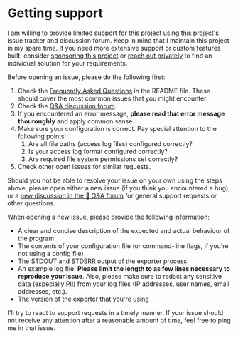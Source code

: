 # Getting support

I am willing to provide limited support for this project using this project's issue tracker and discussion forum. Keep in mind that I maintain this project in my spare time. If you need more extensive support or custom features built, consider [sponsoring this project](https://github.com/sponsors/martin-helmich) or [reach out privately](https://www.martin-helmich.de/en/about-me.html) to find an individual solution for your requirements.

Before opening an issue, please do the following first:

1. Check the [Frequently Asked Questions][faq] in the README file. These should cover the most common issues that you might encounter.
1. Check the [Q&A discussion forum][qa].
1. If you encountered an error message, **please read that error message thouroughly** and apply common sense.
1. Make sure your configuration is correct. Pay special attention to the following points:
    1. Are all file paths (access log files) configured correctly?
    1. Is your access log format configured correctly?
    1. Are required file system permissions set correctly?
1. Check other open issues for similar requests.

Should you not be able to resolve your issue on your own using the steps above, please open either a new issue (if you think you encountered a bug), or a [new discussion in the :pray: Q&A forum][qa] for general support requests or other questions.

When opening a new issue, please provide the following information:

- A clear and concise description of the expected and actual behaviour of the program
- The contents of your configuration file (or command-line flags, if you're not using a config file)
- The STDOUT and STDERR output of the exporter process
- An example log file. **Please limit the length to as few lines necessary to reproduce your issue**. Also, please make sure to redact any sensitive data (especially [PII][pii]) from your log files (IP addresses, user names, email addresses, etc.).
- The version of the exporter that you're using

I'll try to react to support requests in a timely manner. If your issue should not receive any attention after a reasonable amount of time, feel free to ping me in that issue.

[faq]: https://github.com/BaymaxRice/prometheus-nginxlog-exporter#frequently-asked-questions
[qa]: https://github.com/BaymaxRice/prometheus-nginxlog-exporter/discussions?discussions_q=category%3AQ%26A
[pii]: https://en.wikipedia.org/w/index.php?title=Personally_identifiable_information&redirect=no
[~question]: https://img.shields.io/badge/-question-cc317c.svg